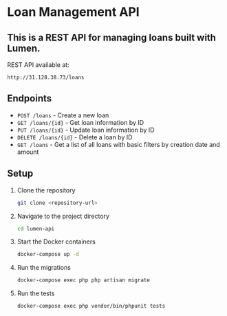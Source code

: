 # Loan Management API

This is a REST API for managing loans built with Lumen.
--
REST API available at:
```
http://31.128.38.73/loans
```

## Endpoints

- `POST /loans` - Create a new loan
- `GET /loans/{id}` - Get loan information by ID
- `PUT /loans/{id}` - Update loan information by ID
- `DELETE /loans/{id}` - Delete a loan by ID
- `GET /loans` - Get a list of all loans with basic filters by creation date and amount

## Setup

1. Clone the repository
    ```sh
    git clone <repository-url>
    ```

2. Navigate to the project directory
    ```sh
    cd lumen-api
    ```

3. Start the Docker containers
    ```sh
    docker-compose up -d
    ```

4. Run the migrations
    ```sh
    docker-compose exec php php artisan migrate
    ```

5. Run the tests
    ```sh
    docker-compose exec php vendor/bin/phpunit tests
    ```
